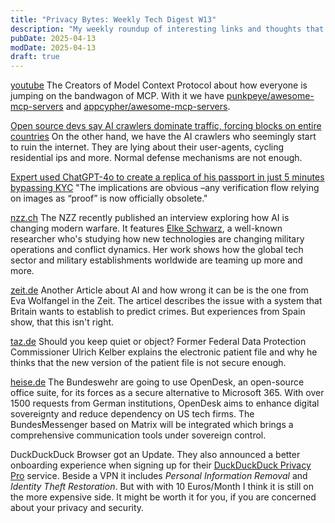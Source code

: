 ```yaml
---
title: "Privacy Bytes: Weekly Tech Digest W13"
description: "My weekly roundup of interesting links and thoughts that didn't find their way into my daily journal entries."
pubDate: 2025-04-13
modDate: 2025-04-13
draft: true
---
```


[youtube](https://www.youtube.com/watch?v=m2VqaNKstGc)
The Creators of Model Context Protocol about how everyone is jumping on the bandwagon of MCP.
With it we have [punkpeye/awesome-mcp-servers](https://github.com/punkpeye/awesome-mcp-servers) and [appcypher/awesome-mcp-servers](https://github.com/appcypher/awesome-mcp-servers).

[Open source devs say AI crawlers dominate traffic, forcing blocks on entire countries](https://arstechnica.com/ai/2025/03/devs-say-ai-crawlers-dominate-traffic-forcing-blocks-on-entire-countries/)
On the other hand, we have the AI crawlers who seemingly start to ruin the internet.
They are lying about their user-agents, cycling residential ips and more.
Normal defense mechanisms are not enough.

[Expert used ChatGPT-4o to create a replica of his passport in just 5 minutes bypassing KYC](https://securityaffairs.com/176224/security/chatgpt-4o-to-create-a-replica-of-his-passport-in-just-five-minutes.html)
"The implications are obvious –any verification flow relying on images as “proof” is now officially obsolete."

[nzz.ch](https://archive.is/5rzcq)
The NZZ recently published an interview
exploring how AI is changing modern warfare.
It features [Elke Schwarz](https://www.qmul.ac.uk/politics/staff/profiles/schwarzelke.html),
a well-known researcher who's studying how new technologies are changing military operations
and conflict dynamics.
Her work shows how the global tech sector
and military establishments worldwide are teaming up more and more.

[zeit.de](https://archive.ph/x31lc)
Another Article about AI and how wrong it can be
is the one from Eva Wolfangel in the Zeit.
The articel describes the issue with a system
that Britain wants to establish to predict crimes.
But experiences from Spain show, that this isn't right.

[taz.de](https://taz.de/Datenschuetzer-ueber-neue-Patientenakte/!6059544/)
Should you keep quiet or object?
Former Federal Data Protection Commissioner Ulrich Kelber explains the electronic patient file
and why he thinks that the new version of the patient file is not secure enough.

[heise.de](https://archive.ph/VMeSd)
The Bundeswehr are going to use OpenDesk,
an open-source office suite,
for its forces as a secure alternative to Microsoft 365.
With over 1500 requests from German institutions,
OpenDesk aims to enhance digital sovereignty
and reduce dependency on US tech firms.
The BundesMessenger based on Matrix will be integrated
which brings a comprehensive communication tools under sovereign control.

DuckDuckDuck Browser got an Update.
They also announced a better onboarding experience
when signing up for their [DuckDuckDuck Privacy Pro](https://duckduckgo.com/duckduckgo-help-pages/privacy-pro/) service.
Beside a VPN it includes _Personal Information Removal_
and _Identity Theft Restoration_.
But with with 10 Euros/Month I think it is still
on the more expensive side.
It might be worth it for you,
if you are concerned about your privacy and security.
